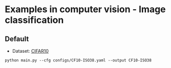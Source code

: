 # Examples in computer vision - Image classification

## Default

* Dataset: [CIFAR10](https://www.cs.toronto.edu/~kriz/cifar.html)

`python main.py --cfg configs/CF10-ISO38.yaml --output CF10-ISO38`
